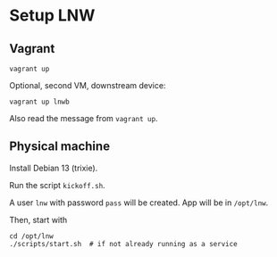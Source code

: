 # Setup LNW

## Vagrant
```
vagrant up
```
Optional, second  VM, downstream device:
```
vagrant up lnwb
```

Also read the message from `vagrant up`.

## Physical machine
Install Debian 13 (trixie).

Run the script `kickoff.sh`.

A user `lnw` with password `pass` will be created. App will be in `/opt/lnw`.

Then, start with

```
cd /opt/lnw
./scripts/start.sh  # if not already running as a service
```

